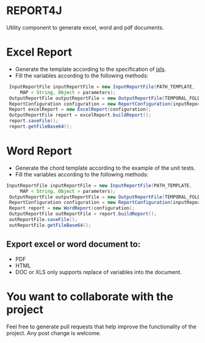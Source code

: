 # REPORT4J

Utility component to generate excel, word and pdf documents.

# Excel Report

* Generate the template according to the specification of [jxls](http://jxls.sourceforge.net/).
* Fill the variables according to the following methods:

```java
 InputReportFile inputReportFile = new InputReportFile(PATH_TEMPLATE,
     MAP < String, Object > parameters);
 OutputReportFile outputReportFile = new OutputReportFile(TEMPORAL_FOLDER, "testPdf", OutputReportTypeEnum.PDF);
 ReportConfiguration configuration = new ReportConfiguration(inputReportFile, outputReportFile);
 Report excelReport = new ExcelReport(configuration);
 OutputReportFile report = excelReport.buildReport();
 report.saveFile();
 report.getFileBase64();
```



# Word Report

* Generate the chord template according to the example of the unit tests.
* Fill the variables according to the following methods:

```java
InputReportFile inputReportFile = new InputReportFile(PATH_TEMPLATE,
     MAP < String, Object > parameters);
 OutputReportFile outputReportFile = new OutputReportFile(TEMPORAL_FOLDER, "testPdf", OutputReportTypeEnum.PDF);
 ReportConfiguration configuration = new ReportConfiguration(inputReportFile, outputReportFile);
 Report report = new WordReport(configuration);
 OutputReportFile outReportFile = report.buildReport();
 outReportFile.saveFile();
 outReportFile.getFileBase64();

```


## Export excel or word document to:

- PDF
- HTML
- DOC or XLS only supports replace of variables into the document.

# You want to collaborate with the project

Feel free to generate pull requests that help improve the functionality of the project. Any post change is welcome.
